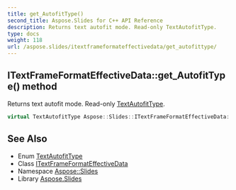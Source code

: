 ```yaml
---
title: get_AutofitType()
second_title: Aspose.Slides for C++ API Reference
description: Returns text autofit mode. Read-only TextAutofitType.
type: docs
weight: 118
url: /aspose.slides/itextframeformateffectivedata/get_autofittype/
---
```

## ITextFrameFormatEffectiveData::get_AutofitType() method


Returns text autofit mode. Read-only [TextAutofitType](../../textautofittype/).

```cpp
virtual TextAutofitType Aspose::Slides::ITextFrameFormatEffectiveData::get_AutofitType()=0
```

## See Also

* Enum [TextAutofitType](../../textautofittype/)
* Class [ITextFrameFormatEffectiveData](../)
* Namespace [Aspose::Slides](../../)
* Library [Aspose.Slides](../../../)